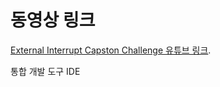 # 동영상 링크

[External Interrupt Capston Challenge 유튜브 링크](https://www.youtube.com/shorts/z5Rovf-tuIo).

통합 개발 도구
IDE
